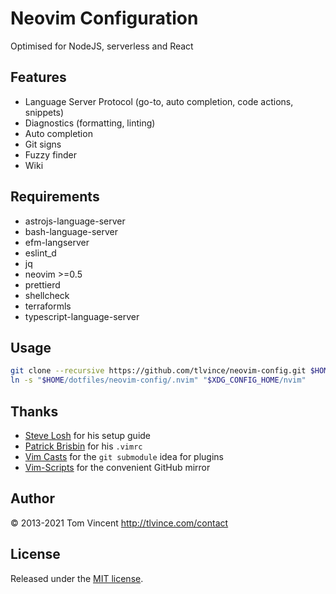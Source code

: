 # Neovim Configuration

Optimised for NodeJS, serverless and React

## Features

- Language Server Protocol (go-to, auto completion, code actions, snippets)
- Diagnostics (formatting, linting)
- Auto completion
- Git signs
- Fuzzy finder
- Wiki

## Requirements

- astrojs-language-server
- bash-language-server
- efm-langserver
- eslint_d
- jq
- neovim >=0.5
- prettierd
- shellcheck
- terraformls
- typescript-language-server

## Usage

```bash
git clone --recursive https://github.com/tlvince/neovim-config.git $HOME/dotfiles/neovim-config
ln -s "$HOME/dotfiles/neovim-config/.nvim" "$XDG_CONFIG_HOME/nvim"
```

## Thanks

- [Steve Losh](http://stevelosh.com/blog/2010/09/coming-home-to-vim/) for his setup guide
- [Patrick Brisbin](https://github.com/pbrisbin/dotfiles) for his `.vimrc`
- [Vim Casts](http://vimcasts.org/episodes/synchronizing-plugins-with-git-submodules-and-pathogen/) for the `git submodule` idea for plugins
- [Vim-Scripts](http://vim-scripts.org/) for the convenient GitHub mirror

## Author

© 2013-2021 Tom Vincent <http://tlvince.com/contact>

## License

Released under the [MIT license](http://tlvince.mit-license.org).
